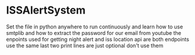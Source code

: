 # ISSAlertSystem
Set the file in python anywhere to run continuously and learn how to use smtplib and how to extract the password for our email from youtube 
the enpoints used for getting night alert and iss location api are both endpoints use the same
last two print lines are just optional don't use them 
